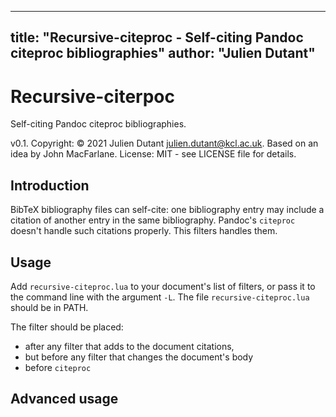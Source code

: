 
---
title: "Recursive-citeproc - Self-citing Pandoc citeproc bibliographies"
author: "Julien Dutant"
---

Recursive-citerpoc
==============

Self-citing Pandoc citeproc bibliographies. 

v0.1. Copyright: © 2021 Julien Dutant <julien.dutant@kcl.ac.uk>. Based on an idea by John MacFarlane.
License:  MIT - see LICENSE file for details.

Introduction
------------

BibTeX bibliography files can self-cite: one bibliography entry
may include a citation of another entry in the same bibliography.
Pandoc's `citeproc` doesn't handle such citations properly. This
filters handles them. 

Usage
-----

Add `recursive-citeproc.lua` to your document's list of filters, or pass it to the command line with the argument `-L`. The file `recursive-citeproc.lua` should be in PATH. 

The filter should be placed:
* after any filter that adds to the document citations,
* but before any filter that changes the document's body
* before `citeproc`

Advanced usage
-------------------  

